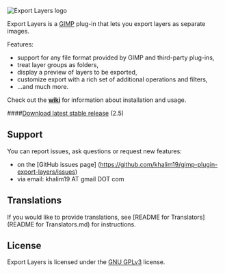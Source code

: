 ![Export Layers logo](http://khalim19.github.io/gimp-plugin-export-layers/assets/export_layers_logo.png)

Export Layers is a [GIMP](https://www.gimp.org/) plug-in that lets you export
layers as separate images.

Features:
* support for any file format provided by GIMP and third-party plug-ins,
* treat layer groups as folders,
* display a preview of layers to be exported,
* customize export with a rich set of additional operations and filters,
* ...and much more.

Check out the [**wiki**](https://github.com/khalim19/gimp-plugin-export-layers/wiki)
for information about installation and usage.

####[Download latest stable release](https://github.com/khalim19/gimp-plugin-export-layers/releases/download/2.5/export-layers-2.5.zip) (2.5)


Support
-------

You can report issues, ask questions or request new features:
* on the [GitHub issues page]
  (https://github.com/khalim19/gimp-plugin-export-layers/issues)
* via email: khalim19 AT gmail DOT com


Translations
------------

If you would like to provide translations, see [README for Translators](README for Translators.md) for
instructions.


License
-------

Export Layers is licensed under the
[GNU GPLv3](http://www.gnu.org/licenses/gpl-3.0.html) license.
